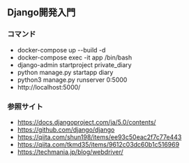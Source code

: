 ## Django開発入門

### コマンド
- docker-compose up --build -d
- docker-compose exec -it app /bin/bash
- django-admin startproject private_diary
- python manage.py startapp diary
- python3 manage.py runserver 0:5000
- http://localhost:5000/

### 参照サイト
- https://docs.djangoproject.com/ja/5.0/contents/
- https://github.com/django/django
- https://qiita.com/shun198/items/ee93c50eac2f7c77e443
- https://qiita.com/tkmd35/items/9612c03dc60b1c516969
- https://techmania.jp/blog/webdriver/